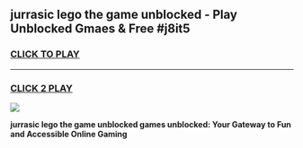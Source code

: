 
## jurrasic lego the game unblocked - Play Unblocked Gmaes & Free #j8it5
<h3>
<a href="https://news.freeplayer.one?title=jurrasic_lego_the_game_unblocked&ref=24F">CLICK TO PLAY</a></h3>
<hr>

<h3>
<a href="https://news.freeplayer.one?title=jurrasic_lego_the_game_unblocked&ref=24F">CLICK 2 PLAY</a>
  
</h3>

<a href="https://news.freeplayer.one?title=jurrasic_lego_the_game_unblocked&ref=24F/"><img src="https://clearcache.store/games.png"></a>


**jurrasic lego the game unblocked games unblocked: Your Gateway to Fun and Accessible Online Gaming**
